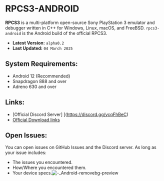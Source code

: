 # RPCS3-ANDROID
**RPCS3** is a multi-platform open-source Sony PlayStation 3 emulator and debugger written in C++ for Windows, Linux, macOS, and FreeBSD. `rpcs3-android` is the Android build of the official RPCS3.

- **Latest Version:** `alpha0.2`
- **Last Updated:** `04 March 2025`

## System Requirements:
- Android 12 (Recommended)
- Snapdragon 888 and over
- Adreno 630 and over

## Links:
- [Official Discord Server]
](https://discord.gg/ycqFhBeC)
- [Official Download links](https://github.com/DHrpcs3/rpcs3-android/tags)

## Open Issues:
You can open issues on GitHub Issues and the Discord server. As long as your issue includes:
- The issues you encountered.
- How/Where you encountered them.
- Your device specs.![-_Android-removebg-preview](https://github.com/user-attachments/assets/72b91658-78f5-4179-8b43-b061917303eb)

